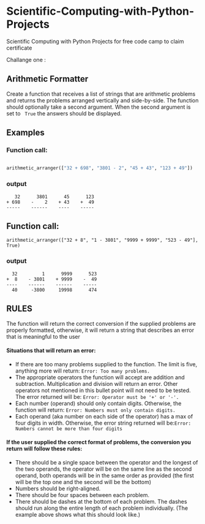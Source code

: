 
# Scientific-Computing-with-Python-Projects

Scientific Computing with Python Projects for free code camp to claim certificate

Challange one :
## Arithmetic Formatter
Create a function that receives a list of strings that are arithmetic problems and returns the problems arranged vertically and side-by-side. The function should optionally take a second argument. When the second argument is set to ```
True``` the answers should be displayed.

## Examples
### Function call:
```Python

arithmetic_arranger(["32 + 698", "3801 - 2", "45 + 43", "123 + 49"])
```
### output
```
   32      3801      45      123
+ 698    -    2    + 43    +  49
-----    ------    ----    -----
```
## Function call:
```
arithmetic_arranger(["32 + 8", "1 - 3801", "9999 + 9999", "523 - 49"], True)
```
### output
```
  32         1      9999      523
+  8    - 3801    + 9999    -  49
----    ------    ------    -----
  40     -3800     19998      474
  ```

## RULES
The function will return the correct conversion if the supplied problems are properly formatted, otherwise, it will return a string that describes an error that is meaningful to the user

#### Situations that will return an error:
  - If there are too many problems supplied to the function. The limit is five, anything more will return: ```Error: Too many problems.```
  - The appropriate operators the function will accept are addition and subtraction. Multiplication and division will return an error. Other operators not mentioned in this bullet point will not need to be tested. The error returned will be: ```Error: Operator must be '+' or '-'.```
  - Each number (operand) should only contain digits. Otherwise, the function will return: ```Error: Numbers must only contain digits.```
  - Each operand (aka number on each side of the operator) has a max of four digits in width. Otherwise, the error string returned will be:```Error: Numbers cannot be more than four digits```

#### If the user supplied the correct format of problems, the conversion you return will follow these rules:
  - There should be a single space between the operator and the longest of the two operands, the operator will be on the same line as the second operand, both operands will be in the same order as provided (the first will be the top one and the second will be the bottom)
  - Numbers should be right-aligned.
  - There should be four spaces between each problem.
  - There should be dashes at the bottom of each problem. The dashes should run along the entire length of each problem individually. (The example above shows what this should look like.)
  

